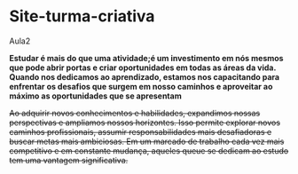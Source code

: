 # Site-turma-criativa
Aula2

**Estudar é mais do que uma atividade;é um investimento em nós mesmos que pode abrir portas e criar oportunidades em todas as áreas da vida. Quando nos dedicamos ao aprendizado, estamos nos capacitando para enfrentar os desafios que surgem em nosso caminhos e aproveitar ao máximo as oportunidades que se apresentam**

~~Ao adquirir novos conhecimentos e habilidades, expandimos nossas perspectivas e ampliamos nossos horizontes. Isso permite  explorar novos caminhos profissionais, assumir responsabilidades mais desafiadoras e buscar metas mais ambiciosas. Em um marcado de trabalho cada vez mais competitivo e em constante mudança, aqueles queue se dedicam ao estudo tem uma vantagem significativa.~~
